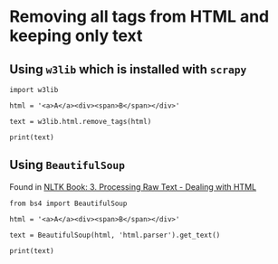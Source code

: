 
# Removing all tags from HTML and keeping only text

## Using `w3lib` which is installed with `scrapy`

    import w3lib

    html = '<a>A</a><div><span>B</span></div>'

    text = w3lib.html.remove_tags(html)
     
    print(text)


## Using `BeautifulSoup`

Found in [NLTK Book: 3. Processing Raw Text - Dealing with HTML](http://www.nltk.org/book/ch03.html)

    from bs4 import BeautifulSoup

    html = '<a>A</a><div><span>B</span></div>'

    text = BeautifulSoup(html, 'html.parser').get_text()
     
    print(text)
